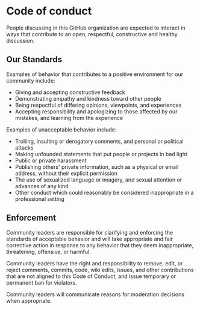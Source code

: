 # Code of conduct

People discussing in this GitHub organization are expected to interact in ways that contribute to an open, respectful, constructive and healthy discussion.

## Our Standards

Examples of behavior that contributes to a positive environment for our
community include:

- Giving and accepting constructive feedback
- Demonstrating empathy and kindness toward other people
- Being respectful of differing opinions, viewpoints, and experiences
- Accepting responsibility and apologizing to those affected by our mistakes,
  and learning from the experience

Examples of unacceptable behavior include:

- Trolling, insulting or derogatory comments, and personal or political attacks
- Making unfounded statements that put people or projects in bad light
- Public or private harassment
- Publishing others' private information, such as a physical or email
  address, without their explicit permission
- The use of sexualized language or imagery, and sexual attention or
  advances of any kind
- Other conduct which could reasonably be considered inappropriate in a
  professional setting

## Enforcement

Community leaders are responsible for clarifying and enforcing the standards of
acceptable behavior and will take appropriate and fair corrective action in
response to any behavior that they deem inappropriate, threatening, offensive,
or harmful.

Community leaders have the right and responsibility to remove, edit, or reject
comments, commits, code, wiki edits, issues, and other contributions that are
not aligned to this Code of Conduct, and issue temporary or permanent ban for violators.

Community leaders will communicate reasons for moderation
decisions when appropriate.
